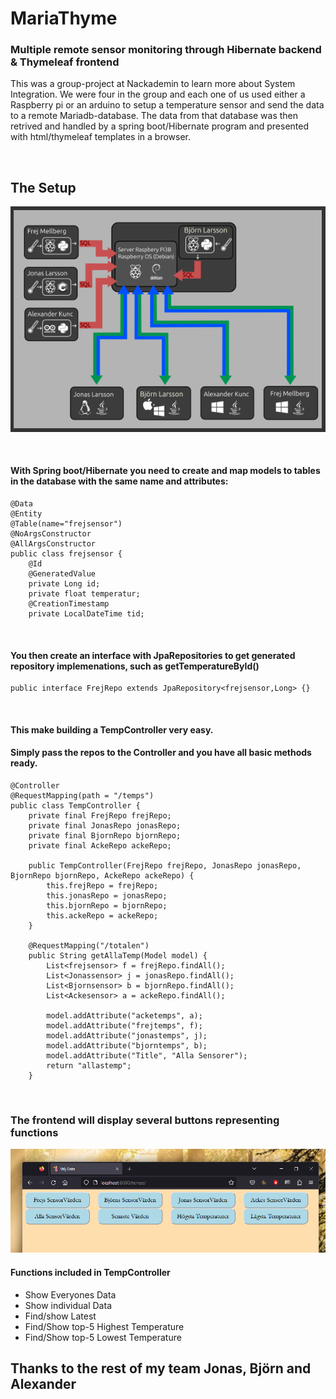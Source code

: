 # MariaThyme
### Multiple remote sensor monitoring through Hibernate backend &amp; Thymeleaf frontend


This was a group-project at Nackademin to learn more about System Integration.
We were four in the group and each one of us used either a Raspberry pi or an arduino
to setup a temperature sensor and send the data to a remote Mariadb-database.
The data from that database was then retrived and handled by a spring boot/Hibernate program
and presented with html/thymeleaf templates in a browser.

<p><br></p>

## The Setup

![setup](/arkitektur.png)

<p><br></p>

#### With Spring boot/Hibernate you need to create and map models to tables in the database with the same name and attributes:
```
@Data
@Entity
@Table(name="frejsensor")
@NoArgsConstructor
@AllArgsConstructor
public class frejsensor {
    @Id
    @GeneratedValue
    private Long id;
    private float temperatur;
    @CreationTimestamp
    private LocalDateTime tid;
```
<p><br></p>

#### You then create an interface with JpaRepositories to get generated repository implemenations, such as getTemperatureById()
```
public interface FrejRepo extends JpaRepository<frejsensor,Long> {}
```
<p><br></p>

#### This make building a TempController very easy. 
#### Simply pass the repos to the Controller and you have all basic methods ready.

```
@Controller
@RequestMapping(path = "/temps")
public class TempController {
    private final FrejRepo frejRepo;
    private final JonasRepo jonasRepo;
    private final BjornRepo bjornRepo;
    private final AckeRepo ackeRepo;

    public TempController(FrejRepo frejRepo, JonasRepo jonasRepo, BjornRepo bjornRepo, AckeRepo ackeRepo) {
        this.frejRepo = frejRepo;
        this.jonasRepo = jonasRepo;
        this.bjornRepo = bjornRepo;
        this.ackeRepo = ackeRepo;
    }

    @RequestMapping("/totalen")
    public String getAllaTemp(Model model) {
        List<frejsensor> f = frejRepo.findAll();
        List<Jonassensor> j = jonasRepo.findAll();
        List<Bjornsensor> b = bjornRepo.findAll();
        List<Ackesensor> a = ackeRepo.findAll();

        model.addAttribute("acketemps", a);
        model.addAttribute("frejtemps", f);
        model.addAttribute("jonastemps", j);
        model.addAttribute("bjorntemps", b);
        model.addAttribute("Title", "Alla Sensorer");
        return "allastemp";
    }
```

<p><br></p>

### The frontend will display several buttons representing functions 

![frontend](/frontend.png)

#### Functions included in TempController
* Show Everyones Data
* Show individual Data
* Find/show Latest
* Find/Show top-5 Highest Temperature
* Find/Show top-5 Lowest Temperature


## Thanks to the rest of my team Jonas, Björn and Alexander
